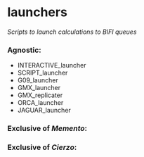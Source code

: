 # launchers
*Scripts to launch calculations to BIFI queues*

### Agnostic:
  - INTERACTIVE_launcher
  - SCRIPT_launcher
  - G09_launcher
  - GMX_launcher
  - GMX_replicater
  - ORCA_launcher
  - JAGUAR_launcher


### Exclusive of *Memento*:


### Exclusive of *Cierzo*:
